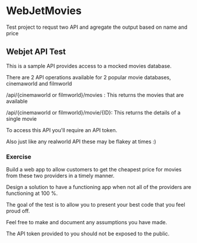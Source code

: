 # WebJetMovies
Test project to requst two API and agregate the output based on name and price

## Webjet API Test

This is a sample API provides access to a mocked movies database.

There are 2 API operations available for 2 popular movie databases, cinemaworld and filmworld

/api/{cinemaworld or filmworld}/movies : This returns the movies that are available

/api/{cinemaworld or filmworld}/movie/{ID}: This returns the details of a single movie

To access this API you'll require an API token.

Also just like any realworld API these may be flakey at times :)

### Exercise

Build a web app to allow customers to get the cheapest price for movies from these two providers in a timely manner.

Design a solution to have a functioning app when not all of the providers are functioning at 100 %.

The goal of the test is to allow you to present your best code that you feel proud off.

Feel free to make and document any assumptions you have made.

The API token provided to you should not be exposed to the public.
